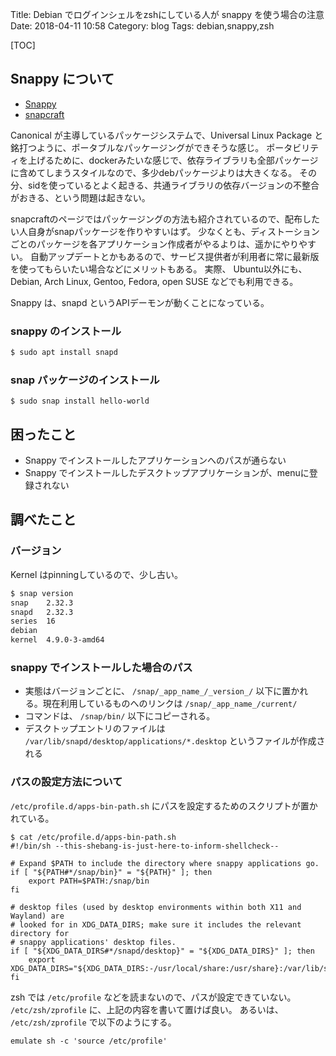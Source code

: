Title: Debian でログインシェルをzshにしている人が snappy を使う場合の注意
Date: 2018-04-11 10:58
Category: blog
Tags: debian,snappy,zsh

[TOC]

## Snappy について

* [Snappy](https://www.ubuntu.com/desktop/snappy)
* [snapcraft](https://snapcraft.io/)

Canonical が主導しているパッケージシステムで、Universal Linux Package と銘打つように、ポータブルなパッケージングができそうな感じ。
ポータビリティを上げるために、dockerみたいな感じで、依存ライブラリも全部パッケージに含めてしまうスタイルなので、多少debパッケージよりは大きくなる。
その分、sidを使っているとよく起きる、共通ライブラリの依存バージョンの不整合がおきる、という問題は起きない。

snapcraftのページではパッケージングの方法も紹介されているので、配布したい人自身がsnapパッケージを作りやすいはず。
少なくとも、ディストーションごとのパッケージを各アプリケーション作成者がやるよりは、遥かにやりやすい。
自動アップデートとかもあるので、サービス提供者が利用者に常に最新版を使ってもらいたい場合などにメリットもある。
実際、 Ubuntu以外にも、Debian, Arch Linux, Gentoo, Fedora, open SUSE などでも利用できる。

Snappy は、snapd というAPIデーモンが動くことになっている。

### snappy のインストール

```sh
$ sudo apt install snapd
```

### snap パッケージのインストール

```
$ sudo snap install hello-world
```

## 困ったこと

* Snappy でインストールしたアプリケーションへのパスが通らない
* Snappy でインストールしたデスクトップアプリケーションが、menuに登録されない

## 調べたこと

### バージョン

Kernel はpinningしているので、少し古い。

```sh
$ snap version
snap    2.32.3
snapd   2.32.3
series  16
debian
kernel  4.9.0-3-amd64
```

### snappy でインストールした場合のパス

* 実態はバージョンごとに、 `/snap/_app_name_/_version_/` 以下に置かれる。現在利用しているものへのリンクは `/snap/_app_name_/current/`
* コマンドは、 `/snap/bin/` 以下にコピーされる。
* デスクトップエントリのファイルは `/var/lib/snapd/desktop/applications/*.desktop` というファイルが作成される

### パスの設定方法について

`/etc/profile.d/apps-bin-path.sh` にパスを設定するためのスクリプトが置かれている。

```
$ cat /etc/profile.d/apps-bin-path.sh
#!/bin/sh --this-shebang-is-just-here-to-inform-shellcheck--

# Expand $PATH to include the directory where snappy applications go.
if [ "${PATH#*/snap/bin}" = "${PATH}" ]; then
    export PATH=$PATH:/snap/bin
fi

# desktop files (used by desktop environments within both X11 and Wayland) are
# looked for in XDG_DATA_DIRS; make sure it includes the relevant directory for
# snappy applications' desktop files.
if [ "${XDG_DATA_DIRS#*/snapd/desktop}" = "${XDG_DATA_DIRS}" ]; then
    export XDG_DATA_DIRS="${XDG_DATA_DIRS:-/usr/local/share:/usr/share}:/var/lib/snapd/desktop"
fi
```

zsh では `/etc/profile` などを読まないので、パスが設定できていない。
`/etc/zsh/zprofile` に、上記の内容を書いて置けば良い。
あるいは、 `/etc/zsh/zprofile` で以下のようにする。

```
emulate sh -c 'source /etc/profile'
```
